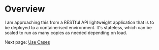 # Overview

I am approaching this from a RESTful API lightweight application that is to be deployed to a containerised
environment. It's stateless, which can be scaled to run as many copies as needed depending on load.

Next page: [Use Cases](./use-cases.md)